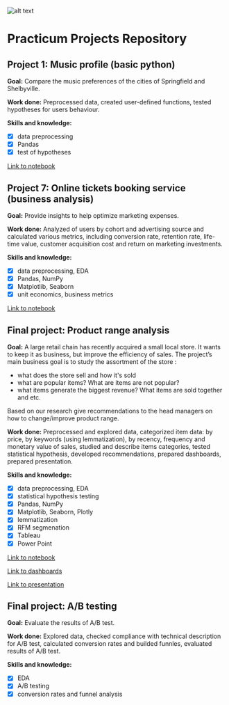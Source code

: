 ![alt text](https://media.licdn.com/dms/image/C560BAQE8_E2kXqUqhg/company-logo_200_200/0/1651586962780?e=1683763200&v=beta&t=jjyyf3pAm84C8iYSsXp6TzAkP_AA_ZVB8NQ0uF_LKaI
)
# Practicum Projects Repository
## Project 1: Music profile (basic python)

**Goal:** Compare the music preferences of the cities of Springfield and Shelbyville.

**Work done:** Preprocessed data, created user-defined functions, tested hypotheses for users behaviour.

**Skills and knowledge:** 
- [x] data preprocessing
- [x] Pandas
- [x] test of hypotheses

[Link to notebook](https://github.com/anna-halamaizer/practicum-projects/blob/main/project_1_basic_python/Project1_fg.ipynb)

## Project 7: Online tickets booking service (business analysis)

**Goal:** Provide insights to help optimize marketing expenses.

**Work done:** Analyzed of users by cohort and advertising source and calculated  various metrics, including conversion rate, retention rate, life-time value, customer acquisition cost and return on marketing investments.

**Skills and knowledge:**
- [x] data preprocessing, EDA
- [x] Pandas, NumPy
- [x] Matplotlib, Seaborn
- [x] unit economics, business metrics 

[Link to notebook](https://github.com/anna-halamaizer/practicum-projects/blob/main/project_7_business_analysis/project_ba_fg.ipynb)


## Final project: Product range analysis

**Goal:** A large retail chain has recently acquired a small local store. It wants to keep it as business, but improve the efficiency of sales. The project’s main
business goal is to study the assortment of the store :
* what does the store sell and how it's sold
* what are popular items? What are items are not popular?
* what items generate the biggest revenue? What items are sold together and etc.

Based on our research give recommendations to the head managers on how to change/improve product range.

**Work done:** Preprocessed and explored data, categorized item data: by price, by keywords (using lemmatization), by recency, frequency and monetary value of sales, studied and describe items categories, tested statistical hypothesis, developed recommendations, prepared dashboards, prepared presentation.

**Skills and knowledge:**
- [x] data preprocessing, EDA
- [x] statistical hypothesis testing
- [x] Pandas, NumPy
- [x] Matplotlib, Seaborn, Plotly
- [x] lemmatization
- [x] RFM segmenation
- [x] Tableau
- [x] Power Point

[Link to notebook](https://github.com/anna-halamaizer/practicum-projects/blob/main/Final%20project/Final_project_git.ipynb)

[Link to dashboards](https://public.tableau.com/app/profile/anna.halamaizer/viz/Productrangeanalysis/Dashboard1Keyword)

[Link to presentation](https://github.com/anna-halamaizer/practicum-projects/blob/main/Final%20project/Product%20range%20analysis.pdf)

## Final project: A/B testing

**Goal:** Evaluate the results of A/B test.

**Work done:** Explored data, checked compliance with technical description for A/B test, calculated conversion rates and builded funnles, evaluated results of A/B test.

**Skills and knowledge:**
- [x] EDA
- [x] A/B testing
- [x] conversion rates and funnel analysis